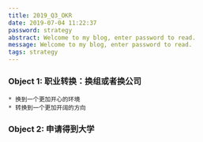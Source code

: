```yaml
---
title: 2019_Q3_OKR
date: 2019-07-04 11:22:37
password: strategy
abstract: Welcome to my blog, enter password to read.
message: Welcome to my blog, enter password to read.
tags: strategy
---
```


### Object 1:  职业转换：换组或者换公司
	* 换到一个更加开心的环境
	* 转换到一个更加开阔的方向

### Object 2: 申请得到大学
